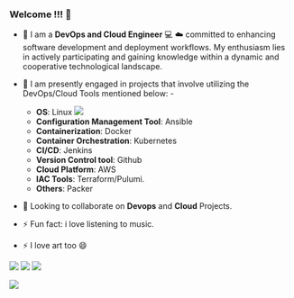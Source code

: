 ### Welcome !!! 👋


- 🔭 I am a __DevOps and Cloud Engineer__ :computer: :cloud: committed to enhancing software development and deployment workflows. My enthusiasm lies in actively participating and gaining knowledge within a dynamic and cooperative technological landscape.
- 🌱 I am presently engaged in projects that involve utilizing the DevOps/Cloud Tools mentioned below: -
  - __OS__: Linux ![](https://tenor.com/view/tux-linux-linux-linux-power-power-linux-powerd-bu-linux-gif-17955384)
  - __Configuration Management Tool__: Ansible
  - __Containerization__: Docker
  - __Container Orchestration__: Kubernetes
  - __CI/CD__: Jenkins
  - __Version Control tool__: Github
  - __Cloud Platform__: AWS
  - __IAC Tools__: Terraform/Pulumi.
  - __Others__: Packer

- 👯 Looking to collaborate on __Devops__ and __Cloud__ Projects.
- ⚡ Fun fact: i love listening to music.
- ⚡ I love art too :smile:

[![](https://img.shields.io/badge/twitter-%230077B5.svg?style=for-the-badge&logo=twitter)](https://www.twitter.com/Narbydxelos)
[![](https://img.shields.io/badge/linkedin-%230077B5.svg?style=for-the-badge&logo=linkedin)](https://www.linkedin.com/in/solomon-onwuasoanya-55b41180/)
[![](https://img.shields.io/badge/medium-%230077B5.svg?style=for-the-badge&logo=medium)](https://medium.com/@onwuasoanyasc_22360)

![](https://github.com/dybran/Containerizing-Microservices-Project/blob/main/images/ved.jpg)



<!--
**dybran/dybran** is a ✨ _special_ ✨ repository because its `README.md` (this file) appears on your GitHub profile.

Here are some ideas to get you started:

- 🔭 I’m currently working on DevOps :computer: :cloud: 
- 🌱 I’m currently learning DevOps Tools
- 👯 I’m looking to collaborate on Devops and Cloud Computing
- 📫 How to reach me: https://twitter.com/Narbydxelos
- 😄 Pronouns: 
- ⚡ Fun fact: i love listening to music...alot :smile:
-->
